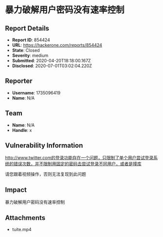 # 暴力破解用户密码没有速率控制

## Report Details
- **Report ID**: 854424
- **URL**: https://hackerone.com/reports/854424
- **State**: Closed
- **Severity**: medium
- **Submitted**: 2020-04-20T18:18:00.167Z
- **Disclosed**: 2020-07-01T03:02:04.220Z

## Reporter
- **Username**: 1735096419
- **Name**: N/A

## Team
- **Name**: N/A
- **Handle**: x

## Vulnerability Information
http://www.twitter.com的登录功能存在一个问题，只限制了单个用户尝试登录系统的错误次数，并不限制用固定的密码去尝试登录不同用户，或者是撞库



请您跟着视频操作，否则无法复现到此问题

## Impact

暴力破解用户密码没有速率控制

## Attachments
- tuite.mp4
